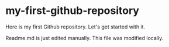 # my-first-github-repository
Here is my first Github repository. Let's get started with it.

Readme.md is just edited manually. This file was modified locally.
